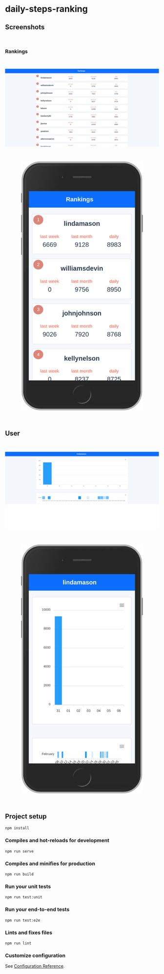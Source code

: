 # daily-steps-ranking


## Screenshots

</br>

### Rankings
</br>

![t1](./doc/screenshots/rankings_desktop.png)

</br>

<p align="center">
  <img src="./doc/screenshots/rankings_mobile.png" width="400" >
</p>

</br>

## User

</br>

![t3](./doc/screenshots/user_desktop.png)

</br>

<p align="center">
  <img src="./doc/screenshots/user_mobile.png" width="400" >
</p>

</br>

## Project setup
```
npm install
```

### Compiles and hot-reloads for development
```
npm run serve
```

### Compiles and minifies for production
```
npm run build
```

### Run your unit tests
```
npm run test:unit
```

### Run your end-to-end tests
```
npm run test:e2e
```

### Lints and fixes files
```
npm run lint
```

### Customize configuration
See [Configuration Reference](https://cli.vuejs.org/config/).
